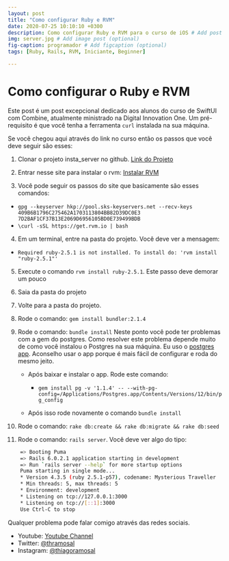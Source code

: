 ```yaml
---
layout: post
title: "Como configurar Ruby e RVM"
date: 2020-07-25 10:10:10 +0300
description: Como configurar Ruby e RVM para o curso de iOS # Add post description (optional)
img: server.jpg # Add image post (optional)
fig-caption: programador # Add figcaption (optional)
tags: [Ruby, Rails, RVM, Iniciante, Beginner]

---
```

# Como configurar o Ruby e RVM

Este post é um post excepcional dedicado aos alunos do curso de SwiftUI com Combine, atualmente ministrado na Digital Innovation One.
Um pré-requisito é que você tenha a ferramenta `curl` instalada na sua máquina.

Se você chegou aqui através do link no curso então os passos que você deve seguir são esses:

1. Clonar o projeto insta_server no github. [Link do Projeto](https://github.com/thiagoramos23/insta_server.git)
2. Entrar nesse site para instalar o rvm: [Instalar RVM](https://rvm.io/rvm/install)

3. Você pode seguir os passos do site que basicamente são esses comandos:
  * `gpg --keyserver hkp://pool.sks-keyservers.net --recv-keys 409B6B1796C275462A1703113804BB82D39DC0E3 7D2BAF1CF37B13E2069D6956105BD0E739499BDB`
  * `\curl -sSL https://get.rvm.io | bash`

4. Em um terminal, entre na pasta do projeto. Você deve ver a mensagem:
  * `Required ruby-2.5.1 is not installed. To install do: 'rvm install "ruby-2.5.1"'`

5. Execute o comando `rvm install ruby-2.5.1`. Este passo deve demorar um pouco

6. Saia da pasta do projeto

7. Volte para a pasta do projeto.

8. Rode o comando: `gem install bundler:2.1.4`

9. Rode o comando: `bundle install`
	Neste ponto você pode ter problemas com a gem do postgres.
	Como resolver este problema depende muito de como você instalou o Postgres na sua máquina.
	Eu uso o [postgres app](https://postgresapp.com/downloads.html1). Aconselho usar o app porque é mais fácil de configurar e roda do mesmo jeito.
	* Após baixar e instalar o app. Rode este comando:
	  * `gem install pg -v '1.1.4' -- --with-pg-config=/Applications/Postgres.app/Contents/Versions/12/bin/pg_config`

	* Após isso rode novamente o comando `bundle install`

10. Rode o comando: `rake db:create && rake db:migrate && rake db:seed`

11. Rode o comando: `rails server`. Você deve ver algo do tipo:
```bash
	=> Booting Puma
	=> Rails 6.0.2.1 application starting in development
	=> Run `rails server --help` for more startup options
	Puma starting in single mode...
	* Version 4.3.5 (ruby 2.5.1-p57), codename: Mysterious Traveller
	* Min threads: 5, max threads: 5
	* Environment: development
	* Listening on tcp://127.0.0.1:3000
	* Listening on tcp://[::1]:3000
	Use Ctrl-C to stop
```

Qualquer problema pode falar comigo através das redes sociais.

* Youtube: [Youtube Channel](https://www.youtube.com/thiagoramosal)
* Twitter: [@thramosal](https://twitter.com/thramosal)
* Instagram: [@thiagoramosal](https://instagram.com/thiagoramosal)
